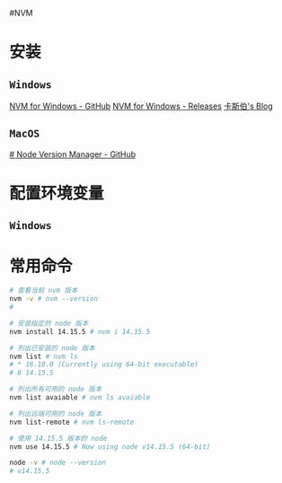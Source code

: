 #NVM
# 安装

## `Windows`

[NVM for Windows - GitHub](https://github.com/coreybutler/nvm-windows)
[NVM for Windows - Releases](https://github.com/coreybutler/nvm-windows/releases)
[卡斯伯's Blog](https://www.casper.tw/development/2022/01/10/install-nvm/)

## `MacOS`

[# Node Version Manager - GitHub](https://github.com/nvm-sh/nvm)

# 配置环境变量

## `Windows`

# 常用命令

```bash
# 查看当前 nvm 版本
nvm -v # nvm --version
# 

# 安装指定的 node 版本
nvm install 14.15.5 # nvm i 14.15.5

# 列出已安装的 node 版本
nvm list # nvm ls
# * 16.18.0 (Currently using 64-bit executable)
# 8 14.15.5

# 列出所有可用的 node 版本
nvm list avaiable # nvm ls avaiable

# 列出远端可用的 node 版本
nvm list-remote # nvm ls-remote

# 使用 14.15.5 版本的 node
nvm use 14.15.5 # Now using node v14.15.5 (64-bit)

node -v # node --version
# v14.15.5
```